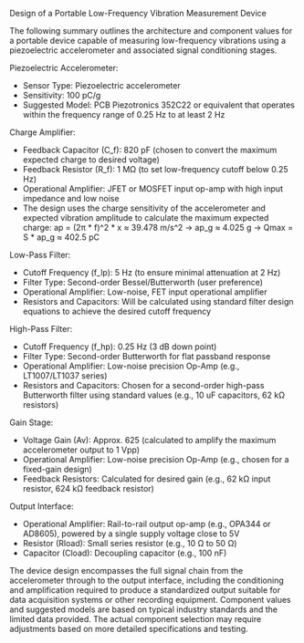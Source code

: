 Design of a Portable Low-Frequency Vibration Measurement Device

The following summary outlines the architecture and component values for a portable device capable of measuring low-frequency vibrations using a piezoelectric accelerometer and associated signal conditioning stages.

Piezoelectric Accelerometer:
- Sensor Type: Piezoelectric accelerometer
- Sensitivity: 100 pC/g
- Suggested Model: PCB Piezotronics 352C22 or equivalent that operates within the frequency range of 0.25 Hz to at least 2 Hz

Charge Amplifier:
- Feedback Capacitor (C_f): 820 pF (chosen to convert the maximum expected charge to desired voltage)
- Feedback Resistor (R_f): 1 MΩ (to set low-frequency cutoff below 0.25 Hz)
- Operational Amplifier: JFET or MOSFET input op-amp with high input impedance and low noise
- The design uses the charge sensitivity of the accelerometer and expected vibration amplitude to calculate the maximum expected charge:
  ap = (2π * f)^2 * x ≈ 39.478 m/s^2 → ap_g ≈ 4.025 g → Qmax = S * ap_g ≈ 402.5 pC

Low-Pass Filter:
- Cutoff Frequency (f_lp): 5 Hz (to ensure minimal attenuation at 2 Hz)
- Filter Type: Second-order Bessel/Butterworth (user preference)
- Operational Amplifier: Low-noise, FET input operational amplifier
- Resistors and Capacitors: Will be calculated using standard filter design equations to achieve the desired cutoff frequency

High-Pass Filter:
- Cutoff Frequency (f_hp): 0.25 Hz (3 dB down point)
- Filter Type: Second-order Butterworth for flat passband response
- Operational Amplifier: Low-noise precision Op-Amp (e.g., LT1007/LT1037 series)
- Resistors and Capacitors: Chosen for a second-order high-pass Butterworth filter using standard values (e.g., 10 uF capacitors, 62 kΩ resistors)

Gain Stage:
- Voltage Gain (Av): Approx. 625 (calculated to amplify the maximum accelerometer output to 1 Vpp)
- Operational Amplifier: Low-noise precision Op-Amp (e.g., chosen for a fixed-gain design)
- Feedback Resistors: Calculated for desired gain (e.g., 62 kΩ input resistor, 624 kΩ feedback resistor)

Output Interface:
- Operational Amplifier: Rail-to-rail output op-amp (e.g., OPA344 or AD8605), powered by a single supply voltage close to 5V
- Resistor (Rload): Small series resistor (e.g., 10 Ω to 50 Ω)
- Capacitor (Cload): Decoupling capacitor (e.g., 100 nF)

The device design encompasses the full signal chain from the accelerometer through to the output interface, including the conditioning and amplification required to produce a standardized output suitable for data acquisition systems or other recording equipment. Component values and suggested models are based on typical industry standards and the limited data provided. The actual component selection may require adjustments based on more detailed specifications and testing.